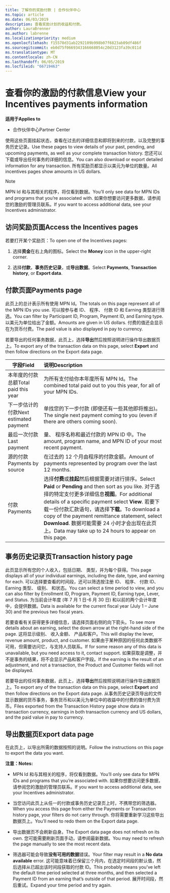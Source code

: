 ```yaml
---
title: 了解你的奖励付款 | 合作伙伴中心
ms.topic: article
ms.date: 06/03/2019
description: 查看奖励计划的收益和付款。
author: LauraBrenner
ms.author: labrenne
ms.localizationpriority: medium
ms.openlocfilehash: f15570d31ab2292109b998b07f6823ab09df486f
ms.sourcegitcommit: eb0d75f0669343166668054c20d3123fa39c011d
ms.translationtype: MT
ms.contentlocale: zh-CN
ms.lasthandoff: 06/05/2019
ms.locfileid: "66719463"
---
```

# <a name="view-your-incentives-payments-information"></a><span data-ttu-id="ca828-103">查看你的激励的付款信息</span><span class="sxs-lookup"><span data-stu-id="ca828-103">View your Incentives payments information</span></span>

<span data-ttu-id="ca828-104">**适用于**</span><span class="sxs-lookup"><span data-stu-id="ca828-104">**Applies to**</span></span>

-  <span data-ttu-id="ca828-105">合作伙伴中心</span><span class="sxs-lookup"><span data-stu-id="ca828-105">Partner Center</span></span>

<span data-ttu-id="ca828-106">使用这些页面挂起状态，查看在过去的详细信息和即将到来的付款，以及完整的事务历史记录。</span><span class="sxs-lookup"><span data-stu-id="ca828-106">Use these pages to view details of your past, pending, and upcoming payments, as well as your complete transaction history.</span></span> <span data-ttu-id="ca828-107">您还可以下载或导出任何事务的详细的信息。</span><span class="sxs-lookup"><span data-stu-id="ca828-107">You can also download or export detailed information for any transaction.</span></span> <span data-ttu-id="ca828-108">所有奖励页都显示以美元为单位的数量。</span><span class="sxs-lookup"><span data-stu-id="ca828-108">All incentives pages show amounts in US dollars.</span></span> 

>[!Note]
><span data-ttu-id="ca828-109">MPN Id 和与其相关的程序，将仅看到数据。</span><span class="sxs-lookup"><span data-stu-id="ca828-109">You’ll only see data for MPN IDs and programs that you’re associated with.</span></span> <span data-ttu-id="ca828-110">如果你想要访问更多数据，请参阅您的激励的管理员联系。</span><span class="sxs-lookup"><span data-stu-id="ca828-110">If you want to access additional data, see your Incentives administrator.</span></span> 

## <a name="access-the-incentives-pages"></a><span data-ttu-id="ca828-111">访问奖励页面</span><span class="sxs-lookup"><span data-stu-id="ca828-111">Access the Incentives pages</span></span>

<span data-ttu-id="ca828-112">若要打开某个奖励页：</span><span class="sxs-lookup"><span data-stu-id="ca828-112">To open one of the Incentives pages:</span></span>

1.  <span data-ttu-id="ca828-113">选择**资金**在右上角的图标。</span><span class="sxs-lookup"><span data-stu-id="ca828-113">Select the **Money** icon in the upper-right corner.</span></span>

2.  <span data-ttu-id="ca828-114">选择**付款**，**事务历史记录**，或**导出数据**。</span><span class="sxs-lookup"><span data-stu-id="ca828-114">Select **Payments**, **Transaction history**, or **Export data**.</span></span>

## <a name="payments-page"></a><span data-ttu-id="ca828-115">付款页面</span><span class="sxs-lookup"><span data-stu-id="ca828-115">Payments page</span></span>

<span data-ttu-id="ca828-116">此页上的总计表示所有使用 MPN Id。</span><span class="sxs-lookup"><span data-stu-id="ca828-116">The totals on this page represent all of the MPN IDs you use.</span></span> <span data-ttu-id="ca828-117">可以按参与者 ID、 程序、 付款 ID 和 Earning 类型进行筛选。</span><span class="sxs-lookup"><span data-stu-id="ca828-117">You can filter by Participant ID, Program, Payment ID, and Earning type.</span></span> <span data-ttu-id="ca828-118">以美元为单位给出了金额。</span><span class="sxs-lookup"><span data-stu-id="ca828-118">Amounts are given in US dollars.</span></span> <span data-ttu-id="ca828-119">付费的值还会显示在为货币付费。</span><span class="sxs-lookup"><span data-stu-id="ca828-119">The paid value is also displayed in pay to currency.</span></span> 

<span data-ttu-id="ca828-120">若要导出的任何事务数据，此页上，选择**导出**然后按照说明进行操作导出数据页上。</span><span class="sxs-lookup"><span data-stu-id="ca828-120">To export any of the transaction data on this page, select **Export** and then follow directions on the Export data page.</span></span> 

|<span data-ttu-id="ca828-121">**字段**</span><span class="sxs-lookup"><span data-stu-id="ca828-121">**Field**</span></span>  |<span data-ttu-id="ca828-122">**说明**</span><span class="sxs-lookup"><span data-stu-id="ca828-122">**Description**</span></span>    |
|-------------------|:--------------------|
|<span data-ttu-id="ca828-123">本年度的付款总额</span><span class="sxs-lookup"><span data-stu-id="ca828-123">Total paid this year</span></span>        |<span data-ttu-id="ca828-124">为所有支付给你本年度所有 MPN Id。</span><span class="sxs-lookup"><span data-stu-id="ca828-124">The combined total paid out to you this year, for all of your MPN IDs.</span></span>                                     |
|<span data-ttu-id="ca828-125">下一步估计的付款</span><span class="sxs-lookup"><span data-stu-id="ca828-125">Next estimated payment</span></span>      |<span data-ttu-id="ca828-126">单找您的下一步付款 (即使还有一些其他即将推出)。</span><span class="sxs-lookup"><span data-stu-id="ca828-126">The single next payment coming to you (even if there are others coming soon).</span></span>                                     |
|<span data-ttu-id="ca828-127">最后一次付款</span><span class="sxs-lookup"><span data-stu-id="ca828-127">Last payment</span></span>           |<span data-ttu-id="ca828-128">量、 程序名称和最近付款的 MPN ID 中。</span><span class="sxs-lookup"><span data-stu-id="ca828-128">The amount, program name, and MPN ID of your most recent payment.</span></span>                                      |
|<span data-ttu-id="ca828-129">源的付款</span><span class="sxs-lookup"><span data-stu-id="ca828-129">Payments by source</span></span>       |<span data-ttu-id="ca828-130">在过去的 12 个月由程序的付款金额。</span><span class="sxs-lookup"><span data-stu-id="ca828-130">Amount of payments represented by program over the last 12 months.</span></span>                                      |
|<span data-ttu-id="ca828-131">付款</span><span class="sxs-lookup"><span data-stu-id="ca828-131">Payments</span></span>                       |<span data-ttu-id="ca828-132">选择**付费**或**挂起**然后根据需要对进行排序。</span><span class="sxs-lookup"><span data-stu-id="ca828-132">Select **Paid** or **Pending** and then sort as you like.</span></span> <span data-ttu-id="ca828-133">对于选择的特定支付更多详细信息**视图**。</span><span class="sxs-lookup"><span data-stu-id="ca828-133">For additional details of a specific payment select **View**.</span></span> <span data-ttu-id="ca828-134">若要下载一份付款汇款语句，请选择**下载**。</span><span class="sxs-lookup"><span data-stu-id="ca828-134">To download a copy of the payment remittance statement, select **Download**.</span></span> <span data-ttu-id="ca828-135">数据可能需要 24 小时才会出现在此页上。</span><span class="sxs-lookup"><span data-stu-id="ca828-135">Data may take up to 24 hours to appear on this page.</span></span>     |

## <a name="transaction-history-page"></a><span data-ttu-id="ca828-136">事务历史记录页</span><span class="sxs-lookup"><span data-stu-id="ca828-136">Transaction history page</span></span>

<span data-ttu-id="ca828-137">此页显示所有您的个人收入，包括日期、 类型，并为每个获得。</span><span class="sxs-lookup"><span data-stu-id="ca828-137">This page displays all of your individual earnings, including the date, type, and earning for each.</span></span> <span data-ttu-id="ca828-138">可以选择要查看的时间段，还可以筛选按注册 ID、 程序、 付款 ID、 Earning 类型、 级别、 和状态。</span><span class="sxs-lookup"><span data-stu-id="ca828-138">You can select a time period to view, and you can also filter by Enrollment ID, Program, Payment ID, Earning type, Lever, and Status.</span></span> <span data-ttu-id="ca828-139">为当前会计年度 (年 7 月 1 日-6 月 30 日) 和以前的两个会计年度中，会提供数据。</span><span class="sxs-lookup"><span data-stu-id="ca828-139">Data is available for the current fiscal year (July 1 – June 30) and the previous two fiscal years.</span></span> 

<span data-ttu-id="ca828-140">若要查看有关获得更多详细信息，请选择页面右侧的向下箭头。</span><span class="sxs-lookup"><span data-stu-id="ca828-140">To see more details about an earning, select the down arrow at the right-hand side of the page.</span></span> <span data-ttu-id="ca828-141">这将显示级别、 收入金额、 产品和客户。</span><span class="sxs-lookup"><span data-stu-id="ca828-141">This will display the lever, revenue amount, product, and customer.</span></span> <span data-ttu-id="ca828-142">如果由于某种原因的任何此类数据不可用，但需要访问它，与支持人员联系。</span><span class="sxs-lookup"><span data-stu-id="ca828-142">If for some reason any of this data is unavailable, but you need access to it, contact support.</span></span> <span data-ttu-id="ca828-143">如果获取是调整，并不是事务的结果，将不会显示产品和客户字段。</span><span class="sxs-lookup"><span data-stu-id="ca828-143">If the earning is the result of an adjustment, and not a transaction, the Product and Customer fields will not be displayed.</span></span> 

<span data-ttu-id="ca828-144">若要导出的任何事务数据，此页上，选择**导出**然后按照说明进行操作导出数据页上。</span><span class="sxs-lookup"><span data-stu-id="ca828-144">To export any of the transaction data on this page, select **Export** and then follow directions on the Export data page.</span></span> <span data-ttu-id="ca828-145">从事务历史记录页导出的文件显示数据的货币事务，事务货币和以美元为单位中的收益中的付费的值付费为货币。</span><span class="sxs-lookup"><span data-stu-id="ca828-145">Files exported from the Transaction History page show data in transaction currency, earnings in both transaction currency and US dollars, and the paid value in pay to currency.</span></span> 

## <a name="export-data-page"></a><span data-ttu-id="ca828-146">导出数据页</span><span class="sxs-lookup"><span data-stu-id="ca828-146">Export data page</span></span>

<span data-ttu-id="ca828-147">在此页上，以导出所需的数据按照的说明。</span><span class="sxs-lookup"><span data-stu-id="ca828-147">Follow the instructions on this page to export the data you want.</span></span> 

<span data-ttu-id="ca828-148">**注意：**</span><span class="sxs-lookup"><span data-stu-id="ca828-148">**Notes:**</span></span>
- <span data-ttu-id="ca828-149">MPN Id 和与其相关的程序，将仅看到数据。</span><span class="sxs-lookup"><span data-stu-id="ca828-149">You’ll only see data for MPN IDs and programs that you’re associated with.</span></span> <span data-ttu-id="ca828-150">如果你想要访问更多数据，请参阅您的激励的管理员联系。</span><span class="sxs-lookup"><span data-stu-id="ca828-150">If you want to access additional data, see your Incentives administrator.</span></span> 

- <span data-ttu-id="ca828-151">当您访问此页上从任一的付款或事务历史记录页上时，不携带您的筛选器。</span><span class="sxs-lookup"><span data-stu-id="ca828-151">When you access this page from either the Payments or Transaction history page, your filters do not carry through.</span></span> <span data-ttu-id="ca828-152">你将需要重新学习这些导出数据页上。</span><span class="sxs-lookup"><span data-stu-id="ca828-152">You’ll need to redo them on the Export data page.</span></span> 

- <span data-ttu-id="ca828-153">导出数据页不会刷新自身。</span><span class="sxs-lookup"><span data-stu-id="ca828-153">The Export data page does not refresh on its own.</span></span> <span data-ttu-id="ca828-154">您可能需要刷新页面手动，请参阅最新数据。</span><span class="sxs-lookup"><span data-stu-id="ca828-154">You may need to refresh the page manually to see the most recent data.</span></span> 

- <span data-ttu-id="ca828-155">筛选器可能会导致**没有可用的数据**错误。</span><span class="sxs-lookup"><span data-stu-id="ca828-155">Your filter may result in a **No data available** error.</span></span> <span data-ttu-id="ca828-156">这可能意味着已保留三个月内，在选定时间段的默认值，然后选择从已超出该时间段获取的付款 ID。</span><span class="sxs-lookup"><span data-stu-id="ca828-156">This probably means you’ve left the default time period selected at three months, and then selected a Payment ID from an earning that’s outside of that period.</span></span> <span data-ttu-id="ca828-157">展开时间段，然后重试。</span><span class="sxs-lookup"><span data-stu-id="ca828-157">Expand your time period and try again.</span></span> 

